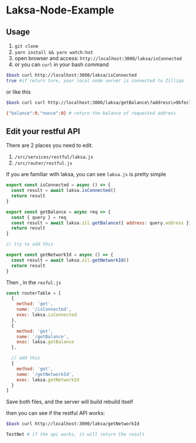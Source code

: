 # Laksa-Node-Example

## Usage

1. `git clone`
2. `yarn install && yarn watch:hot`
3. open browser and access:
   `http://localhost:3000/laksa/isConnected`
4. or you can `curl` in your bash command

```bash
$bash curl http://localhost:3000/laksa/isConnected
true #if return ture, your local node server is connected to Zilliqa
```

or like this

```bash
$bash curl curl http://localhost:3000/laksa/getBalance\?address\=9bfec715a6bd658fcb62b0f8cc9bfa2ade71434a

{"balance":0,"nonce":0} # return the balance of requested address
```

## Edit your restful API

There are 2 places you need to edit.

1. `/src/services/restful/laksa.js`
2. `/src/router/restful.js`

If you are familiar with laksa, you can see `laksa.js` is pretty simple

```javascript
export const isConnected = async () => {
  const result = await laksa.isConnected()
  return result
}

export const getBalance = async req => {
  const { query } = req
  const result = await laksa.zil.getBalance({ address: query.address })
  return result
}

// try to add this

export const getNetworkId = async () => {
  const result = await laksa.zil.getNetworkId()
  return result
}
```

Then , in the `resful.js`

```javascript
const routerTable = [
  {
    method: 'get',
    name: '/isConnected',
    exec: laksa.isConnected
  },
  {
    method: 'get',
    name: '/getBalance',
    exec: laksa.getBalance
  },

  // add this
  {
    method: 'get',
    name: '/getNetworkId',
    exec: laksa.getNetworkId
  }
]
```

Save both files, and the server will build rebuild itself

then you can see if the restful API works:

```bash
$bash curl http://localhost:3000/laksa/getNetworkId

TestNet # if the api works, it will return the result
```
